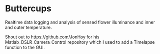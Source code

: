 # Buttercups
Realtime data logging and analysis of sensed flower illuminance and inner and outer temperature.

Shout out to https://github.com/JonHoy for his Matlab_DSLR_Camera_Control repository which I used to add a Timelapse function to the GUI.
